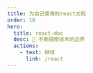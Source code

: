 ```yaml
---
title: 为自己使用的react文档
order: 10
hero:
  title: react-doc
  desc: 📖 不断探索技术的边界
  actions:
    - text: 继续
      link: /react
---
```


